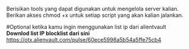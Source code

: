 Berisikan tools yang dapat digunakan untuk mengelola server kalian.</br>
Berikan akses chmod +x untuk setiap script yang akan kalian jalankan.</br>

#Optional ketika kamu ingin menggunakan list ip dari alientvault</br>
**Downlod list IP blocklist dari sini**</br>
https://otx.alienvault.com/pulse/60ece5998a5b54a5ffe75cb4
